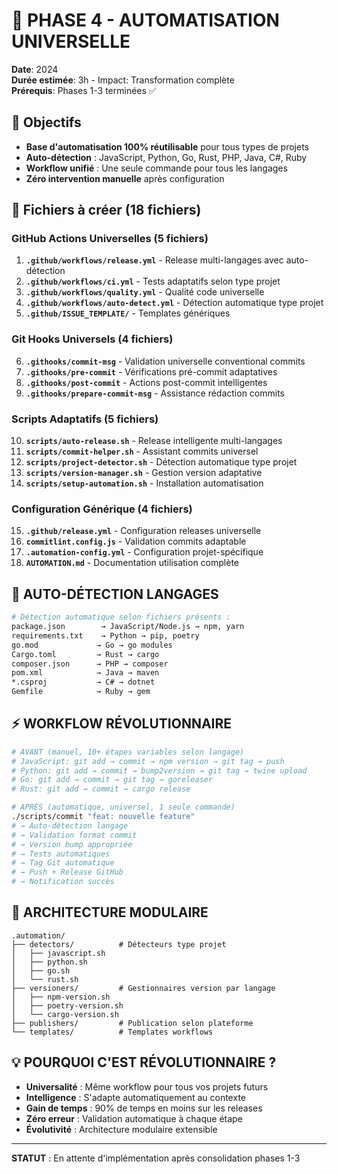 # 🤖 PHASE 4 - AUTOMATISATION UNIVERSELLE

**Date**: 2024  
**Durée estimée**: 3h - Impact: Transformation complète  
**Prérequis**: Phases 1-3 terminées ✅

## 🎯 **Objectifs**

- **Base d'automatisation 100% réutilisable** pour tous types de projets
- **Auto-détection** : JavaScript, Python, Go, Rust, PHP, Java, C#, Ruby
- **Workflow unifié** : Une seule commande pour tous les langages
- **Zéro intervention manuelle** après configuration

## 📁 **Fichiers à créer (18 fichiers)**

### **GitHub Actions Universelles (5 fichiers)**

1. **`.github/workflows/release.yml`** - Release multi-langages avec auto-détection
2. **`.github/workflows/ci.yml`** - Tests adaptatifs selon type projet
3. **`.github/workflows/quality.yml`** - Qualité code universelle
4. **`.github/workflows/auto-detect.yml`** - Détection automatique type projet
5. **`.github/ISSUE_TEMPLATE/`** - Templates génériques

### **Git Hooks Universels (4 fichiers)**

6. **`.githooks/commit-msg`** - Validation universelle conventional commits
7. **`.githooks/pre-commit`** - Vérifications pré-commit adaptatives
8. **`.githooks/post-commit`** - Actions post-commit intelligentes
9. **`.githooks/prepare-commit-msg`** - Assistance rédaction commits

### **Scripts Adaptatifs (5 fichiers)**

10. **`scripts/auto-release.sh`** - Release intelligente multi-langages
11. **`scripts/commit-helper.sh`** - Assistant commits universel
12. **`scripts/project-detector.sh`** - Détection automatique type projet
13. **`scripts/version-manager.sh`** - Gestion version adaptative
14. **`scripts/setup-automation.sh`** - Installation automatisation

### **Configuration Générique (4 fichiers)**

15. **`.github/release.yml`** - Configuration releases universelle
16. **`commitlint.config.js`** - Validation commits adaptable
17. **`.automation-config.yml`** - Configuration projet-spécifique
18. **`AUTOMATION.md`** - Documentation utilisation complète

## 🤖 **AUTO-DÉTECTION LANGAGES**

```bash
# Détection automatique selon fichiers présents :
package.json        → JavaScript/Node.js → npm, yarn
requirements.txt    → Python → pip, poetry
go.mod             → Go → go modules
Cargo.toml         → Rust → cargo
composer.json      → PHP → composer
pom.xml            → Java → maven
*.csproj           → C# → dotnet
Gemfile            → Ruby → gem
```

## ⚡ **WORKFLOW RÉVOLUTIONNAIRE**

```bash
# AVANT (manuel, 10+ étapes variables selon langage)
# JavaScript: git add → commit → npm version → git tag → push
# Python: git add → commit → bump2version → git tag → twine upload
# Go: git add → commit → git tag → goreleaser
# Rust: git add → commit → cargo release

# APRÈS (automatique, universel, 1 seule commande)
./scripts/commit "feat: nouvelle feature"
# → Auto-détection langage
# → Validation format commit
# → Version bump appropriée
# → Tests automatiques
# → Tag Git automatique
# → Push + Release GitHub
# → Notification succès
```

## 🎯 **ARCHITECTURE MODULAIRE**

```
.automation/
├── detectors/          # Détecteurs type projet
│   ├── javascript.sh
│   ├── python.sh
│   ├── go.sh
│   └── rust.sh
├── versioners/         # Gestionnaires version par langage
│   ├── npm-version.sh
│   ├── poetry-version.sh
│   └── cargo-version.sh
├── publishers/         # Publication selon plateforme
└── templates/          # Templates workflows
```

## 💡 **POURQUOI C'EST RÉVOLUTIONNAIRE ?**

- **Universalité** : Même workflow pour tous vos projets futurs
- **Intelligence** : S'adapte automatiquement au contexte
- **Gain de temps** : 90% de temps en moins sur les releases
- **Zéro erreur** : Validation automatique à chaque étape
- **Évolutivité** : Architecture modulaire extensible

---

**STATUT** : En attente d'implémentation après consolidation phases 1-3
